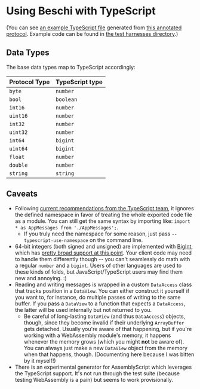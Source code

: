 # Using Beschi with TypeScript

(You can see [an example TypeScript file](../generated_examples/typescript_example.ts) generated from [this annotated protocol](../../test/_protocols/annotated.toml). Example code can be found in [the test harnesses directory](../../test/_harnesses/typescript/).) 


## Data Types

The base data types map to TypeScript accordingly: 

| Protocol Type | TypeScript type |
|---------------|-----------------|
| `byte`        | `number`        |
| `bool`        | `boolean`       |
| `int16`       | `number`        |
| `uint16`      | `number`        |
| `int32`       | `number`        |
| `uint32`      | `number`        |
| `int64`       | `bigint`        |
| `uint64`      | `bigint`        |
| `float`       | `number`        |
| `double`      | `number`        |
| `string`      | `string`        |


## Caveats

* Following [current recommendations from the TypeScript team](https://www.typescriptlang.org/docs/handbook/namespaces-and-modules.html), it ignores the defined namespace in favor of treating the whole exported code file as a module. You can still get the same syntax by importing like: `import * as AppMessages from './AppMessages';`. 
    * If you truly need the namespace for some reason, just pass `--typescript-use-namespace` on the command line.
* 64-bit integers (both signed and unsigned) are implemented with [BigInt](https://developer.mozilla.org/en-US/docs/Web/JavaScript/Reference/Global_Objects/BigInt), which has [pretty broad support at this point](https://caniuse.com/?search=bigint). Your client code may need to handle them differently though -- you can't seamlessly do math with a regular `number` and a `bigint`. Users of other languages are used to these kinds of folds, but JavaScript/TypeScript users may find them new and annoying. :) 
* Reading and writing messages is wrapped in a custom `DataAccess` class that tracks position in a `DataView`. You can either construct it yourself if you want to, for instance, do multiple passes of writing to the same buffer. If you pass a `DataView` to a function that expects a `DataAccess`, the latter will be used internally but not returned to you. 
    * Be careful of long-lasting `DataView` (and thus `DataAccess`) objects, though, since they become invalid if their underlying `ArrayBuffer` gets detached. Usually you're aware of that happening, but if you're working with a WebAssembly module's memory, it happens whenever the memory grows (which you might **not** be aware of). You can always just make a new `DataView` object from the memory when that happens, though. (Documenting here because I was bitten by it myself!)
* There is an experimental generator for AssemblyScript which leverages the TypeScript support. It's not run through the test suite (because testing WebAssembly is a pain) but seems to work provisionally. 
